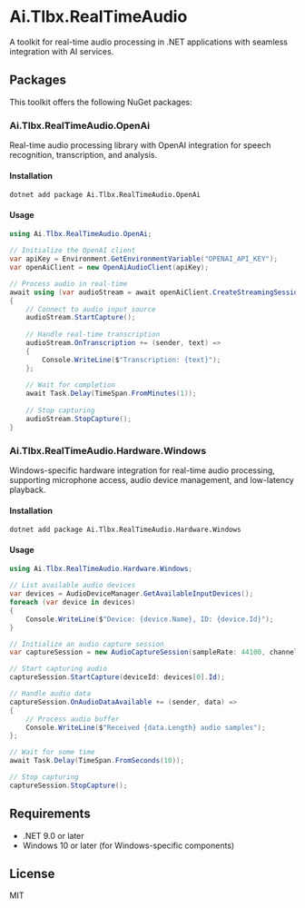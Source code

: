 # Ai.Tlbx.RealTimeAudio

A toolkit for real-time audio processing in .NET applications with seamless integration with AI services.

## Packages

This toolkit offers the following NuGet packages:

### Ai.Tlbx.RealTimeAudio.OpenAi

Real-time audio processing library with OpenAI integration for speech recognition, transcription, and analysis.

#### Installation

```
dotnet add package Ai.Tlbx.RealTimeAudio.OpenAi
```

#### Usage

```csharp
using Ai.Tlbx.RealTimeAudio.OpenAi;

// Initialize the OpenAI client
var apiKey = Environment.GetEnvironmentVariable("OPENAI_API_KEY");
var openAiClient = new OpenAiAudioClient(apiKey);

// Process audio in real-time
await using (var audioStream = await openAiClient.CreateStreamingSessionAsync())
{
    // Connect to audio input source
    audioStream.StartCapture();
    
    // Handle real-time transcription
    audioStream.OnTranscription += (sender, text) =>
    {
        Console.WriteLine($"Transcription: {text}");
    };
    
    // Wait for completion
    await Task.Delay(TimeSpan.FromMinutes(1));
    
    // Stop capturing
    audioStream.StopCapture();
}
```

### Ai.Tlbx.RealTimeAudio.Hardware.Windows

Windows-specific hardware integration for real-time audio processing, supporting microphone access, audio device management, and low-latency playback.

#### Installation

```
dotnet add package Ai.Tlbx.RealTimeAudio.Hardware.Windows
```

#### Usage

```csharp
using Ai.Tlbx.RealTimeAudio.Hardware.Windows;

// List available audio devices
var devices = AudioDeviceManager.GetAvailableInputDevices();
foreach (var device in devices)
{
    Console.WriteLine($"Device: {device.Name}, ID: {device.Id}");
}

// Initialize an audio capture session
var captureSession = new AudioCaptureSession(sampleRate: 44100, channels: 1);

// Start capturing audio
captureSession.StartCapture(deviceId: devices[0].Id);

// Handle audio data
captureSession.OnAudioDataAvailable += (sender, data) =>
{
    // Process audio buffer
    Console.WriteLine($"Received {data.Length} audio samples");
};

// Wait for some time
await Task.Delay(TimeSpan.FromSeconds(10));

// Stop capturing
captureSession.StopCapture();
```

## Requirements

- .NET 9.0 or later
- Windows 10 or later (for Windows-specific components)

## License

MIT 
